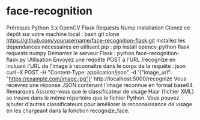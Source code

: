 # face-recognition
Prérequis
Python 3.x
OpenCV
Flask
Requests
Nump
Installation
Clonez ce dépôt sur votre machine local :
bash
git clone https://github.com/yourusername/face-recognition-flask.git
Installez les dépendances nécessaires en utilisant pip :
pip install opencv-python flask requests numpy
Démarrez le serveur Flask :
python face-recognition-flask.py
Utilisation
Envoyez une requête POST à l'URL /recognize en incluant l'URL de l'image à reconnaître dans le corps de la requête :
json
curl -X POST -H "Content-Type: application/json" -d '{"image_url": "https://example.com/image.jpg"}' http://localhost:5000/recognize
Vous recevrez une réponse JSON contenant l'image reconnue en format base64.
Remarques
Assurez-vous que le classificateur de visage Haar (fichier XML) se trouve dans le même répertoire que le fichier Python.
Vous pouvez ajouter d'autres classificateurs pour améliorer la reconnaissance de visage en les chargeant dans la fonction recognize_face.

